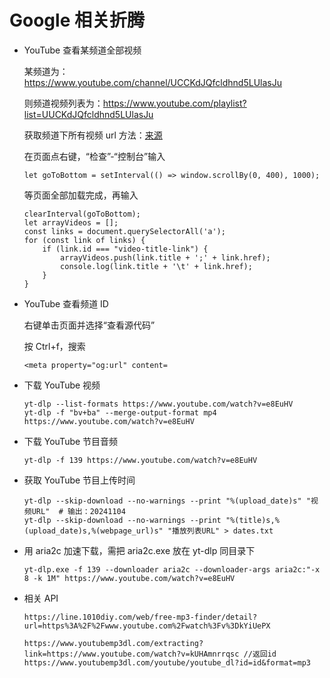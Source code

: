 # Google 相关折腾

- YouTube 查看某频道全部视频
  
  某频道为：https://www.youtube.com/channel/UCCKdJQfcldhnd5LUlasJu
  
  则频道视频列表为：https://www.youtube.com/playlist?list=UUCKdJQfcldhnd5LUlasJu

  获取频道下所有视频 url 方法：[来源](https://www.quora.com/How-do-I-retrieve-all-video-URLs-from-a-YouTube-channel)

  在页面点右键，“检查”-“控制台”输入
  ```
  let goToBottom = setInterval(() => window.scrollBy(0, 400), 1000);
  ```

  等页面全部加载完成，再输入
  ```
  clearInterval(goToBottom);
  let arrayVideos = [];
  const links = document.querySelectorAll('a');
  for (const link of links) {
      if (link.id === "video-title-link") {
          arrayVideos.push(link.title + ';' + link.href);
          console.log(link.title + '\t' + link.href);
      }
  }
  ```
- YouTube 查看频道 ID

  右键单击页面并选择“查看源代码”

  按 Ctrl+f，搜索
  ```
  <meta property="og:url" content=
  ```

- 下载 YouTube 视频
  ```
  yt-dlp --list-formats https://www.youtube.com/watch?v=e8EuHV
  yt-dlp -f "bv+ba" --merge-output-format mp4 https://www.youtube.com/watch?v=e8EuHV
  ```

- 下载 YouTube 节目音频
  ```
  yt-dlp -f 139 https://www.youtube.com/watch?v=e8EuHV
  ```

- 获取 YouTube 节目上传时间
  ```
  yt-dlp --skip-download --no-warnings --print "%(upload_date)s" "视频URL"  # 输出：20241104
  yt-dlp --skip-download --no-warnings --print "%(title)s,%(upload_date)s,%(webpage_url)s" "播放列表URL" > dates.txt
  ```

- 用 aria2c 加速下载，需把 aria2c.exe 放在 yt-dlp 同目录下
  ```
  yt-dlp.exe -f 139 --downloader aria2c --downloader-args aria2c:"-x 8 -k 1M" https://www.youtube.com/watch?v=e8EuHV
  ```

- 相关 API
  ```
  https://line.1010diy.com/web/free-mp3-finder/detail?url=https%3A%2F%2Fwww.youtube.com%2Fwatch%3Fv%3DkYiUePX

  https://www.youtubemp3dl.com/extracting?link=https://www.youtube.com/watch?v=kUHAmnrrqsc //返回id
  https://www.youtubemp3dl.com/youtube/youtube_dl?id=id&format=mp3
  ```
